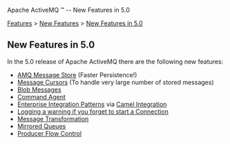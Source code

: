 Apache ActiveMQ ™ -- New Features in 5.0 

[Features](features.html) > [New Features](new-features.html) > [New Features in 5.0](new-features-in-50.html)


New Features in 5.0
-------------------

In the 5.0 release of Apache ActiveMQ there are the following new features:

*   [AMQ Message Store](amq-message-store.html) (Faster Persistence!)
*   [Message Cursors](message-cursors.html) (To handle very large number of stored messages)
*   [Blob Messages](blob-messages.html)
*   [Command Agent](command-agent.html)
*   [Enterprise Integration Patterns](enterprise-integration-patterns.html) via [Camel Integration](http://activemq.apache.org/camel/)
*   [Logging a warning if you forget to start a Connection](logging-a-warning-if-you-forget-to-start-a-connection.html)
*   [Message Transformation](message-transformation.html)
*   [Mirrored Queues](mirrored-queues.html)
*   [Producer Flow Control](producer-flow-control.html)

